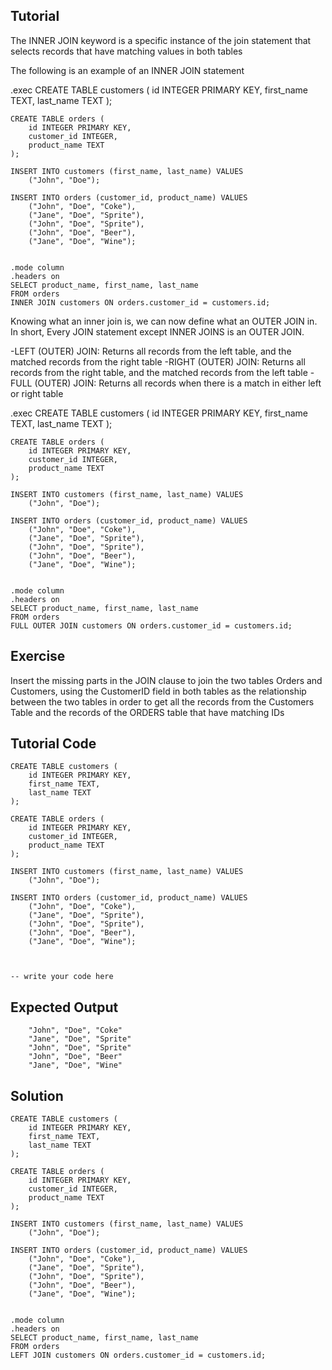 Tutorial
--------

The INNER JOIN keyword is a specific instance of the join statement that selects records that have matching values in both tables

The following is an example of an INNER JOIN statement

 .exec
    CREATE TABLE customers (
        id INTEGER PRIMARY KEY,
        first_name TEXT,
        last_name TEXT
    );

    CREATE TABLE orders (
        id INTEGER PRIMARY KEY,
        customer_id INTEGER,
        product_name TEXT
    );

    INSERT INTO customers (first_name, last_name) VALUES
        ("John", "Doe");

    INSERT INTO orders (customer_id, product_name) VALUES
        ("John", "Doe", "Coke"),
        ("Jane", "Doe", "Sprite"),
        ("John", "Doe", "Sprite"),
        ("John", "Doe", "Beer"),
        ("Jane", "Doe", "Wine");


    .mode column
    .headers on
    SELECT product_name, first_name, last_name
    FROM orders
    INNER JOIN customers ON orders.customer_id = customers.id;


Knowing what an inner join is, we can now define what an OUTER JOIN in. In short, Every JOIN statement except INNER JOINS is an OUTER JOIN.

-LEFT (OUTER) JOIN: Returns all records from the left table, and the matched records from the right table
-RIGHT (OUTER) JOIN: Returns all records from the right table, and the matched records from the left table
-FULL (OUTER) JOIN: Returns all records when there is a match in either left or right table

 .exec
    CREATE TABLE customers (
        id INTEGER PRIMARY KEY,
        first_name TEXT,
        last_name TEXT
    );

    CREATE TABLE orders (
        id INTEGER PRIMARY KEY,
        customer_id INTEGER,
        product_name TEXT
    );

    INSERT INTO customers (first_name, last_name) VALUES
        ("John", "Doe");

    INSERT INTO orders (customer_id, product_name) VALUES
        ("John", "Doe", "Coke"),
        ("Jane", "Doe", "Sprite"),
        ("John", "Doe", "Sprite"),
        ("John", "Doe", "Beer"),
        ("Jane", "Doe", "Wine");


    .mode column
    .headers on
    SELECT product_name, first_name, last_name
    FROM orders
    FULL OUTER JOIN customers ON orders.customer_id = customers.id;

Exercise
--------
Insert the missing parts in the JOIN clause to join the two tables Orders and Customers, using the CustomerID field in both tables as the relationship between the two tables in order to get all the records from the Customers Table and the records of the ORDERS table that have matching IDs

Tutorial Code
-------------
    CREATE TABLE customers (
        id INTEGER PRIMARY KEY,
        first_name TEXT,
        last_name TEXT
    );

    CREATE TABLE orders (
        id INTEGER PRIMARY KEY,
        customer_id INTEGER,
        product_name TEXT
    );

    INSERT INTO customers (first_name, last_name) VALUES
        ("John", "Doe");

    INSERT INTO orders (customer_id, product_name) VALUES
        ("John", "Doe", "Coke"),
        ("Jane", "Doe", "Sprite"),
        ("John", "Doe", "Sprite"),
        ("John", "Doe", "Beer"),
        ("Jane", "Doe", "Wine");



    -- write your code here
    
Expected Output
---------------
        "John", "Doe", "Coke"
        "Jane", "Doe", "Sprite"
        "John", "Doe", "Sprite"
        "John", "Doe", "Beer"
        "Jane", "Doe", "Wine"

Solution
--------
    CREATE TABLE customers (
        id INTEGER PRIMARY KEY,
        first_name TEXT,
        last_name TEXT
    );

    CREATE TABLE orders (
        id INTEGER PRIMARY KEY,
        customer_id INTEGER,
        product_name TEXT
    );

    INSERT INTO customers (first_name, last_name) VALUES
        ("John", "Doe");

    INSERT INTO orders (customer_id, product_name) VALUES
        ("John", "Doe", "Coke"),
        ("Jane", "Doe", "Sprite"),
        ("John", "Doe", "Sprite"),
        ("John", "Doe", "Beer"),
        ("Jane", "Doe", "Wine");


    .mode column
    .headers on
    SELECT product_name, first_name, last_name
    FROM orders
    LEFT JOIN customers ON orders.customer_id = customers.id;